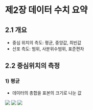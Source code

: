 # 제2장 데이터 수치 요약

## 2.1 개요

- 중심 위치의 측도: 평균, 중앙값, 최빈값
- 산포 측도: 범위, 사분위수범위, 표준편차

## 2.2 중심위치의 측정

### 1) 평균

- 데이터의 총합을 표본의 크기로 나눈 값
<img src="https://latex.codecogs.com/svg.latex?\bar{x}=\sum_{i=1}^{n}x_{i}" />




<img src="https://latex.codecogs.com/svg.latex?\Large&space;x=\frac{-b\pm\sqrt{b^2-4ac}}{2a}" />  
<img src="https://latex.codecogs.com/svg.latex?\lim_{x\to0}f(x)=8" />
